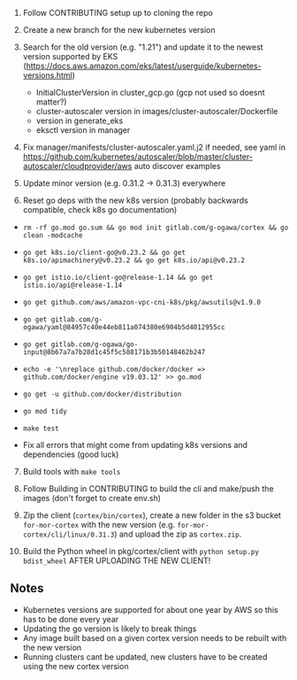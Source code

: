 

1. Follow CONTRIBUTING setup up to cloning the repo

2. Create a new branch for the new kubernetes version

3. Search for the old version (e.g. "1.21") and update it to the newest version supported by EKS (https://docs.aws.amazon.com/eks/latest/userguide/kubernetes-versions.html)
    - InitialClusterVersion in cluster_gcp.go (gcp not used so doesnt matter?)
    - cluster-autoscaler version in images/cluster-autoscaler/Dockerfile
    - version in generate_eks
    - eksctl version in manager

4. Fix manager/manifests/cluster-autoscaler.yaml.j2 if needed, see yaml in https://github.com/kubernetes/autoscaler/blob/master/cluster-autoscaler/cloudprovider/aws auto discover examples

5. Update minor version (e.g. 0.31.2 -> 0.31.3) everywhere

6. Reset go deps with the new k8s version (probably backwards compatible, check k8s go documentation)

 - `rm -rf go.mod go.sum && go mod init gitlab.com/g-ogawa/cortex && go clean -modcache`
 - `go get k8s.io/client-go@v0.23.2 && go get k8s.io/apimachinery@v0.23.2 && go get k8s.io/api@v0.23.2`
 - `go get istio.io/client-go@release-1.14 && go get istio.io/api@release-1.14`
 - `go get github.com/aws/amazon-vpc-cni-k8s/pkg/awsutils@v1.9.0`
 - `go get gitlab.com/g-ogawa/yaml@84957c40e44eb811a074380e6904b5d4012955cc`
 - `go get gitlab.com/g-ogawa/go-input@8b67a7a7b28d1c45f5c588171b3b50148462b247`
 - `echo -e '\nreplace github.com/docker/docker => github.com/docker/engine v19.03.12' >> go.mod`
 - `go get -u github.com/docker/distribution`
 - `go mod tidy`
 - `make test`

 - Fix all errors that might come from updating k8s versions and dependencies (good luck)


7. Build tools with `make tools`

8. Follow Building in CONTRIBUTING to build the cli and make/push the images (don't forget to create env.sh)

9. Zip the client (`cortex/bin/cortex`), create a new folder in the s3 bucket `for-mor-cortex` with the new version  (e.g. `for-mor-cortex/cli/linux/0.31.3`) and upload the zip as `cortex.zip`.

10. Build the Python wheel in pkg/cortex/client with `python setup.py bdist_wheel` AFTER UPLOADING THE NEW CLIENT!



## Notes

- Kubernetes versions are supported for about one year by AWS so this has to be done every year
- Updating the go version is likely to break things
- Any image built based on a given cortex version needs to be rebuilt with the new version
- Running clusters cant be updated, new clusters have to be created using the new cortex version